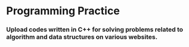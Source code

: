 # Programming Practice

### Upload codes written in C++ for solving problems related to algorithm and data structures on various websites.
